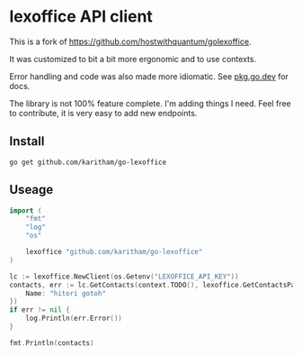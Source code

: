 # lexoffice API client

This is a fork of <https://github.com/hostwithquantum/golexoffice>.

It was customized to bit a bit more ergonomic and to use contexts.

Error handling and code was also made more idiomatic. See [pkg.go.dev](https://pkg.go.dev/github.com/karitham/go-lexoffice) for docs.

The library is not 100% feature complete. I'm adding things I need. Feel free to contribute, it is very easy to add new endpoints.

## Install

```console
go get github.com/karitham/go-lexoffice
```

## Useage

```go
import (
    "fmt"
    "log"
    "os"

    lexoffice "github.com/karitham/go-lexoffice"
)

lc := lexoffice.NewClient(os.Getenv("LEXOFFICE_API_KEY"))
contacts, err := lc.GetContacts(context.TODO(), lexoffice.GetContactsParams{
    Name: "hitori gotoh"
})
if err != nil {
    log.Println(err.Error())
}

fmt.Println(contacts)
```
